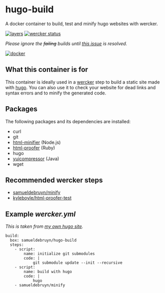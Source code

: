 # hugo-build

A docker container to build, test and minify hugo websites with wercker.

[![layers](https://badge.imagelayers.io/samueldebruyn/hugo-build:latest.svg "layers")](https://imagelayers.io/?images=samueldebruyn/hugo-build:latest) [![wercker status](https://app.wercker.com/status/8afdbf4994c7db1948a47dfd28304863/s/master "wercker status")](https://app.wercker.com/project/bykey/8afdbf4994c7db1948a47dfd28304863)

*Please ignore the ~~failing~~ builds until [this issue](https://github.com/Runnable/validate-dockerfile/issues/17) is resolved.*

[![docker](http://dockeri.co/image/samueldebruyn/hugo-build "docker")](https://registry.hub.docker.com/u/samueldebruyn/hugo-build/)

## What this container is for

This container is ideally used in a [wercker](http://wercker.com) step to build a static site made with [hugo](http://gohugo.io). You can also use it to check your website for dead links and syntax errors and to minify the generated code.

## Packages

The following packages and its dependencies are installed:

* curl
* git
* [html-minifier](https://github.com/kangax/html-minifier) (Node.js)
* [html-proofer](https://github.com/gjtorikian/html-proofer) (Ruby)
* hugo
* [yuicompressor](https://github.com/yui/yuicompressor) (Java)
* wget

## Recommended wercker steps

* [samueldebruyn/minify](https://app.wercker.com/#applications/55b127f1f32b86a9291fe992/tab/details)
* [kyleboyle/html-proofer-test](https://app.wercker.com/#applications/54e78c6cd9b14636630e8c10/tab/details)

## Example *wercker.yml*

*This is taken from [my own hugo site](https://github.com/SamuelDebruyn/chipsncookies-site).*

	build:
	  box: samueldebruyn/hugo-build
	  steps:
	    - script:
	        name: initialize git submodules
	        code: |
	            git submodule update --init --recursive
	    - script:
	        name: build with hugo
	        code: |
	            hugo
	    - samueldebruyn/minify
